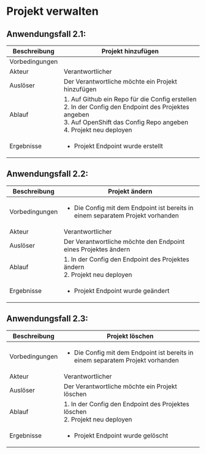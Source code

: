 # Projekt verwalten

## Anwendungsfall 2.1:

| Beschreibung | Projekt hinzufügen |
| ------------- | --- |
| Vorbedingungen | |
| Akteur | Verantwortlicher |
| Auslöser | Der Verantwortliche möchte ein Projekt hinzufügen |
| Ablauf | 1. Auf Github ein Repo für die Config erstellen <br/> 2. In der Config den Endpoint des Projektes angeben <br/> 3. Auf OpenShift das Config Repo angeben <br/> 4. Projekt neu deployen |
| Ergebnisse | <ul><li> Projekt Endpoint wurde erstellt</li></ul> |

## Anwendungsfall 2.2:

| Beschreibung | Projekt ändern |
| ------------- | --- |
| Vorbedingungen | <ul><li>Die Config mit dem Endpoint ist bereits in einem separatem Projekt vorhanden</li></ul> |
| Akteur | Verantwortlicher |
| Auslöser | Der Verantwortliche möchte den Endpoint eines Projektes ändern |
| Ablauf | 1. In der Config den Endpoint des Projektes ändern <br/> 2. Projekt neu deployen |
| Ergebnisse | <ul><li> Projekt Endpoint wurde geändert</li></ul> |


## Anwendungsfall 2.3:

| Beschreibung | Projekt löschen |
| ------------- | --- |
| Vorbedingungen | <ul><li>Die Config mit dem Endpoint ist bereits in einem separatem Projekt vorhanden</li></ul> |
| Akteur | Verantwortlicher |
| Auslöser | Der Verantwortliche möchte ein Projekt löschen |
| Ablauf | 1. In der Config den Endpoint des Projektes löschen <br/> 2. Projekt neu deployen |
| Ergebnisse | <ul><li> Projekt Endpoint wurde gelöscht</li></ul> |
